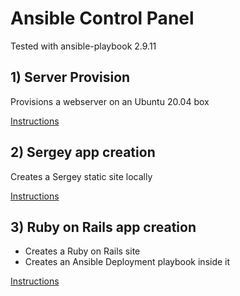 # Ansible Control Panel

Tested with ansible-playbook 2.9.11

## 1) Server Provision

Provisions a webserver on an Ubuntu 20.04 box

[Instructions](readmes/server.md)

## 2) Sergey app creation

Creates a Sergey static site locally

[Instructions](readmes/sergey.md)

## 3) Ruby on Rails app creation

- Creates a Ruby on Rails site
- Creates an Ansible Deployment playbook inside it

[Instructions](readmes/rails.md)
